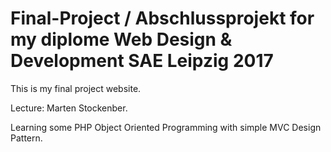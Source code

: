 # Final-Project / Abschlussprojekt for my diplome Web Design & Development SAE Leipzig 2017

This is my final project website.

Lecture: Marten Stockenber.

Learning some PHP Object Oriented Programming with simple MVC Design Pattern.
